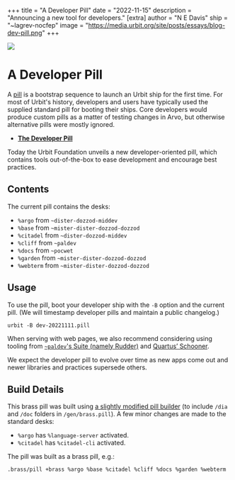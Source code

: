 +++
title = "A Developer Pill"
date = "2022-11-15"
description = "Announcing a new tool for developers."
[extra]
author = "N E Davis"
ship = "~lagrev-nocfep"
image = "https://media.urbit.org/site/posts/essays/blog-dev-pill.png"
+++

![](https://media.urbit.org/site/posts/essays/blog-dev-pill.png)

#  A Developer Pill

A [pill](https://developers.urbit.org/reference/glossary/pill) is a bootstrap sequence to launch an Urbit ship for the first time.  For most of Urbit's history, developers and users have typically used the supplied standard pill for booting their ships.  Core developers would produce custom pills as a matter of testing changes in Arvo, but otherwise alternative pills were mostly ignored.

- [**The Developer Pill**]()

Today the Urbit Foundation unveils a new developer-oriented pill, which contains tools out-of-the-box to ease development and encourage best practices.

##  Contents

The current pill contains the desks:

- `%argo` from `~dister-dozzod-middev`
- `%base` from `~mister-dister-dozzod-dozzod`
- `%citadel` from `~dister-dozzod-middev`
- `%cliff` from `~paldev`
- `%docs` from `~pocwet`
- `%garden` from `~mister-dister-dozzod-dozzod`
- `%webterm` from `~mister-dister-dozzod-dozzod`

##  Usage

To use the pill, boot your developer ship with the `-B` option and the current pill.  (We will timestamp developer pills and maintain a public changelog.)

```hoon
urbit -B dev-20221111.pill
```

When serving with web pages, we also recommend considering using tooling from [`~paldev`'s Suite (namely Rudder)](https://github.com/Fang-/suite/blob/master/lib/rudder.hoon) and [Quartus’ Schooner](https://github.com/dalten-collective/schooner/blob/master/lib/schooner.hoon).

We expect the developer pill to evolve over time as new apps come out and newer libraries and practices supersede others.

##  Build Details

This brass pill was built using [a slightly modified pill builder](https://github.com/urbit/urbit/pull/6031) (to include `/dia` and `/doc` folders in `/gen/brass.pill`).  A few minor changes are made to the standard desks:

- `%argo` has `%language-server` activated.
- `%citadel` has `%citadel-cli` activated.

The pill was built as a brass pill, e.g.:

```hoon {% copy=true %}
.brass/pill +brass %argo %base %citadel %cliff %docs %garden %webterm
```
